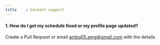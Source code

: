 ```yaml
---
title    : Content support
---
```


#### 1. How do I get my schedule fixed or my profile page updated?

Create a Pull Request or email ambg05.amg@gmail.com with the details 

